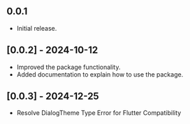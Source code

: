 ## 0.0.1

* Initial release.

## [0.0.2] - 2024-10-12
* Improved the package functionality.
* Added documentation to explain how to use the package.

## [0.0.3] - 2024-12-25
* Resolve DialogTheme Type Error for Flutter Compatibility